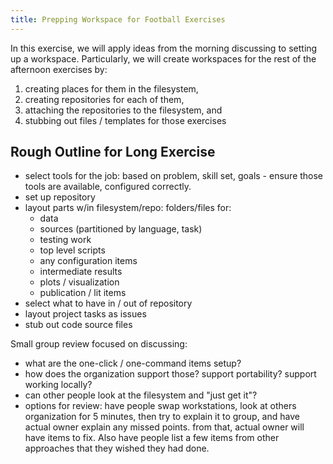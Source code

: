 ```yaml
---
title: Prepping Workspace for Football Exercises
---
```


In this exercise, we will apply ideas from the morning discussing to setting up a workspace.  Particularly, we will create workspaces for the rest of the afternoon exercises by:

1. creating places for them in the filesystem,
2. creating repositories for each of them,
3. attaching the repositories to the filesystem, and
4. stubbing out files / templates for those exercises



## Rough Outline for Long Exercise

 - select tools for the job: based on problem, skill set, goals - ensure those
 tools are available, configured correctly.  
 - set up repository
 - layout parts w/in filesystem/repo: folders/files for:
   * data
   * sources (partitioned by language, task)
   * testing work
   * top level scripts
   * any configuration items
   * intermediate results
   * plots / visualization
   * publication / lit items
 - select what to have in / out of repository
 - layout project tasks as issues
 - stub out code source files

Small group review focused on discussing:
 - what are the one-click / one-command items setup?
 - how does the organization support those? support portability? support
 working locally?
 - can other people look at the filesystem and "just get it"?
 - options for review: have people swap workstations, look at others organization for
 5 minutes, then try to explain it to group, and have actual owner explain any missed
 points.  from that, actual owner will have items to fix.  Also have people list a
 few items from other approaches that they wished they had done.
